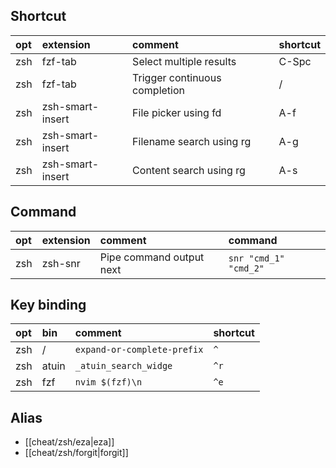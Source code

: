 ## Shortcut

|opt|extension|comment|shortcut|
|:-|:-|:-|:-|
|zsh|fzf-tab|Select multiple results|C-Spc|
|zsh|fzf-tab|Trigger continuous completion|/|
|zsh|zsh-smart-insert|File picker using fd|A-f|
|zsh|zsh-smart-insert|Filename search using rg|A-g|
|zsh|zsh-smart-insert|Content search using rg|A-s|

## Command

|opt|extension|comment|command|
|:-|:-|:-|:-|
|zsh|zsh-snr|Pipe command output next|`snr "cmd_1" "cmd_2"`|

## Key binding

|opt|bin|comment|shortcut|
|:-|:-|:-|:-|
|zsh|/|`expand-or-complete-prefix`|`^ `|
|zsh|atuin|`_atuin_search_widge`|`^r`|
|zsh|fzf|`nvim $(fzf)\n`|`^e`|

## Alias

- [[cheat/zsh/eza|eza]]
- [[cheat/zsh/forgit|forgit]]
